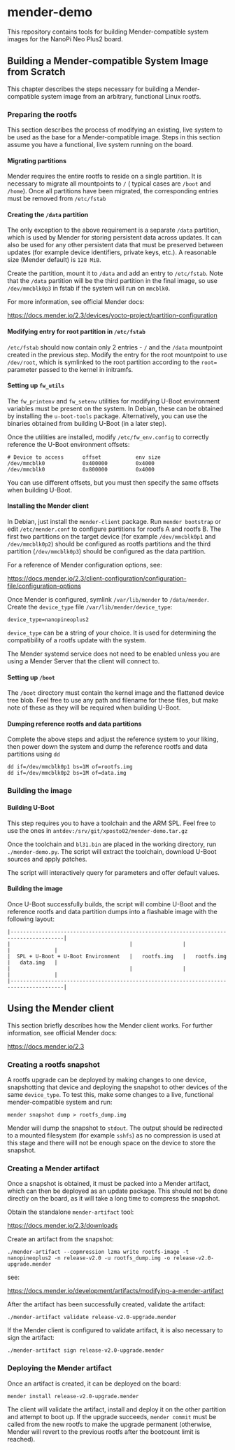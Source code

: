 # mender-demo
This repository contains tools for building Mender-compatible system images for the NanoPi Neo Plus2 board.

## Building a Mender-compatible System Image from Scratch
This chapter describes the steps necessary for building a Mender-compatible system image from an arbitrary, functional
Linux rootfs.

### Preparing the rootfs
This section describes the process of modifying an existing, live system to be used as the base for a Mender-compatible
image. Steps in this section assume you have a functional, live system running on the board.

#### Migrating partitions
Mender requires the entire rootfs to reside on a single partition. It is necessary to migrate all mountpoints to `/` (
typical cases are `/boot` and `/home`). Once all partitions have been migrated, the corresponding entries must be
removed from `/etc/fstab`

#### Creating the `/data` partition
The only exception to the above requirement is a separate `/data` partition, which is used by Mender for storing
persistent data across updates. It can also be used for any other persistent data that must be preserved
between updates (for example device identifiers, private keys, etc.). A reasonable size (Mender default) is `128 MiB`.

Create the partition, mount it to `/data` and add an entry to `/etc/fstab`. Note that the `/data` partition
will be the third partition in the final image, so use `/dev/mmcblk0p3` in fstab if the system will run on `mmcblk0`.

For more information, see official Mender docs:

https://docs.mender.io/2.3/devices/yocto-project/partition-configuration

#### Modifying entry for root partition in `/etc/fstab`
`/etc/fstab` should now contain only 2 entries - `/` and the `/data` mountpoint created in the previous
step. Modify the entry for the root mountpoint to use `/dev/root`, which is symlinked to the root partition
according to the `root=` parameter passed to the kernel in initramfs.

#### Setting up `fw_utils`
The `fw_printenv` and `fw_setenv` utilities for modifying U-Boot environment variables must be present on the system.
In Debian, these can be obtained by installing the `u-boot-tools` package. Alternatively, you can use the binaries
obtained from building U-Boot (in a later step).

Once the utilities are installed, modify `/etc/fw_env.config` to correctly reference the U-Boot environment offsets:

```
# Device to access      offset           env size
/dev/mmcblk0            0x400000         0x4000
/dev/mmcblk0            0x800000         0x4000
```

You can use different offsets, but you must then specify the same offsets when building U-Boot.

#### Installing the Mender client
In Debian, just install the `mender-client` package. Run `mender bootstrap` or edit `/etc/mender.conf` to configure
partitions for rootfs A and rootfs B. The first two partitions on the target device (for example `/dev/mmcblk0p1` and
`/dev/mmcblk0p2`) should be configured as rootfs partitions and the third partition (`/dev/mmcblk0p3`) should be
configured as the data partition.

For a reference of Mender configuration options, see:

https://docs.mender.io/2.3/client-configuration/configuration-file/configuration-options

Once Mender is configured, symlink `/var/lib/mender` to `/data/mender`. Create the `device_type` file
`/var/lib/mender/device_type`:

```
device_type=nanopineoplus2
```

`device_type` can be a string of your choice. It is used for determining the compatibility of a rootfs update with
the system.

The Mender systemd service does not need to be enabled unless you are using a Mender Server that the client will
connect to.

#### Setting up `/boot`
The `/boot` directory must contain the kernel image and the flattened device tree blob. Feel free to use any path and
filename for these files, but make note of these as they will be required when building U-Boot.

#### Dumping reference rootfs and data partitions
Complete the above steps and adjust the reference system to your liking, then power down the system and dump
the reference rootfs and data partitions using `dd`

```
dd if=/dev/mmcblk0p1 bs=1M of=rootfs.img
dd if=/dev/mmcblk0p2 bs=1M of=data.img
```

### Building the image

#### Building U-Boot
This step requires you to have a toolchain and the ARM SPL. Feel free to use the ones in
`antdev:/srv/git/xposto02/mender-demo.tar.gz`

Once the toolchain and `bl31.bin` are placed in the working directory, run `./mender-demo.py`. The script will extract
the toolchain, download U-Boot sources and apply patches.

The script will interactively query for parameters and offer default values.

#### Building the image
Once U-Boot successfully builds, the script will combine U-Boot and the reference rootfs and data partition dumps into
a flashable image with the following layout:

```
|---------------------------------------------------------------------------------------|
|                                      |                |                |              |
|  SPL + U-Boot + U-Boot Environment   |   rootfs.img   |   rootfs.img   |   data.img   |
|                                      |                |                |              |
|---------------------------------------------------------------------------------------|
```

## Using the Mender client
This section briefly describes how the Mender client works. For further information, see official Mender docs:

https://docs.mender.io/2.3

### Creating a rootfs snapshot
A rootfs upgrade can be deployed by making changes to one device, snapshotting that device and deploying the snapshot
to other devices of the same `device_type`. To test this, make some changes to a live, functional mender-compatible
system and run:

```
mender snapshot dump > rootfs_dump.img
```

Mender will dump the snapshot to `stdout`. The output should be redirected to a mounted filesystem (for example
`sshfs`) as no compression is used at this stage and there willl not be enough space on the device to store the snapshot.

### Creating a Mender artifact
Once a snapshot is obtained, it must be packed into a Mender artifact, which can then be deployed as an update package.
This should not be done directly on the board, as it will take a long time to compress the snapshot.

Obtain the standalone `mender-artifact` tool:

https://docs.mender.io/2.3/downloads

Create an artifact from the snapshot:

```
./mender-artifact --copmression lzma write rootfs-image -t nanopineoplus2 -n release-v2.0 -u rootfs_dump.img -o release-v2.0-upgrade.mender 
```

see:

https://docs.mender.io/development/artifacts/modifying-a-mender-artifact

After the artifact has been successfully created, validate the artifact:

```
./mender-artifact validate release-v2.0-upgrade.mender
```

If the Mender client is configured to validate artifact, it is also necessary to sign the artifact:

```
./mender-artifact sign release-v2.0-upgrade.mender
```

### Deploying the Mender artifact
Once an artifact is created, it can be deployed on the board:

```
mender install release-v2.0-upgrade.mender
```

The client will validate the artifact, install and deploy it on the other partition and attempt to boot up. If the
upgrade succeeds, `mender commit` must be called from the new rootfs to make the upgrade permanent (otherwise, Mender
will revert to the previous rootfs after the bootcount limit is reached).